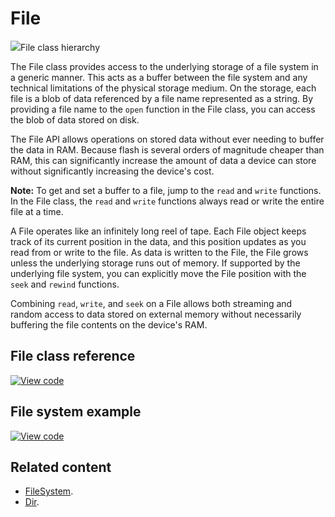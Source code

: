 # File

<span class="images">![](https://os.mbed.com/docs/mbed-os/development/mbed-os-api-doxy/classmbed_1_1_file.png)<span>File class hierarchy</span></span>

The File class provides access to the underlying storage of a file system in a generic manner. This acts as a buffer between the file system and any technical limitations of the physical storage medium. On the storage, each file is a blob of data referenced by a file name represented as a string. By providing a file name to the `open` function in the File class, you can access the blob of data stored on disk.

The File API allows operations on stored data without ever needing to buffer the data in RAM. Because flash is several orders of magnitude cheaper than RAM, this can significantly increase the amount of data a device can store without significantly increasing the device's cost.

<span class="notes">**Note:** To get and set a buffer to a file, jump to the `read` and `write` functions. In the File class, the `read` and `write` functions always read or write the entire file at a time.</span>

A File operates like an infinitely long reel of tape. Each File object keeps track of its current position in the data, and this position updates as you read from or write to the file. As data is written to the File, the File grows unless the underlying storage runs out of memory. If supported by the underlying file system, you can explicitly move the File position with the `seek` and `rewind` functions.

Combining `read`, `write`, and `seek` on a File allows both streaming and random access to data stored on external memory without necessarily buffering the file contents on the device's RAM.

## File class reference

[![View code](https://www.mbed.com/embed/?type=library)](https://os.mbed.com/docs/mbed-os/development/mbed-os-api-doxy/classmbed_1_1_file.html)

## File system example

[![View code](https://www.mbed.com/embed/?url=https://github.com/ARMmbed/mbed-os-example-filesystem/)](https://github.com/ARMmbed/mbed-os-example-filesystem/blob/mbed-os-6.8.0/main.cpp)

## Related content

- [FileSystem](filesystem.html).
- [Dir](dir.html).
